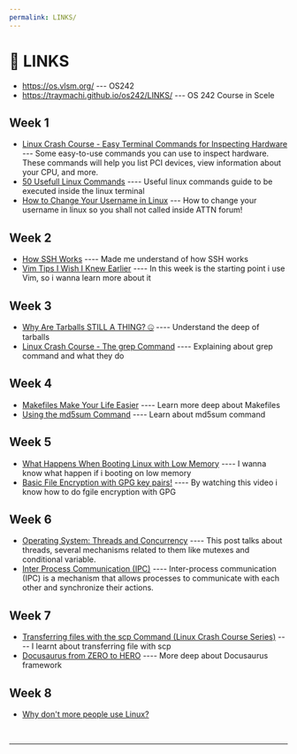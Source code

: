 ```yaml
---
permalink: LINKS/
---
```


# 🔗 LINKS

- <https://os.vlsm.org/> --- OS242
- https://traymachi.github.io/os242/LINKS/ --- OS 242 Course in Scele

## Week 1

- [Linux Crash Course - Easy Terminal Commands for Inspecting Hardware](https://youtu.be/oGyJr-iUwt8?si=59V2boc0XfmlFekg) ---
  Some easy-to-use commands you can use to inspect hardware.
  These commands will help you list PCI devices, view information about your CPU, and more.
- [50 Usefull Linux Commands](https://www.digitalocean.com/community/tutorials/linux-commands) ---- Useful linux commands guide to be executed inside the linux terminal
- [How to Change Your Username in Linux](https://www.scaler.com/topics/how-to-change-username-in-linux/) --- How to change your username in linux so you shall not called inside ATTN forum!

## Week 2

- [How SSH Works](https://www.youtube.com/watch?v=5JvLV2-ngCI) ---- Made me understand of how SSH works
- [Vim Tips I Wish I Knew Earlier](https://www.youtube.com/watch?v=5JvLV2-ngCI) ---- In this week is the starting point i use Vim, so i wanna learn more about it

## Week 3

- [Why Are Tarballs STILL A THING? 🤐](https://www.youtube.com/watch?v=ArHXYO-Ktzs&pp=ygUPd2hhdCBpcyB0YXJiYWxs) ---- Understand the deep of tarballs
- [Linux Crash Course - The grep Command](https://www.youtube.com/watch?v=Tc_jntovCM0&t=118s) ---- Explaining about grep command and what they do

## Week 4
- [Makefiles Make Your Life Easier](https://www.youtube.com/watch?v=yWLkyN_Satk) ---- Learn more deep about Makefiles
- [Using the md5sum Command](https://www.youtube.com/watch?v=X-QFxUJ1qTc) ---- Learn about md5sum command

## Week 5
- [What Happens When Booting Linux with Low Memory](https://www.youtube.com/watch?v=obRacKML3vA) ---- I wanna know what happen if i booting on low memory
- [Basic File Encryption with GPG key pairs!](https://www.youtube.com/watch?v=obRacKML3vA) ---- By watching this video i know how to do fgile encryption with GPG

## Week  6
- [Operating System: Threads and Concurrency](https://medium.com/@akhandmishra/operating-system-threads-and-concurrency-aec2036b90f8) ---- This post talks about threads, several mechanisms related to them like mutexes and conditional variable.
- [Inter Process Communication (IPC)](https://www.geeksforgeeks.org/inter-process-communication-ipc/) ---- Inter-process communication (IPC) is a mechanism that allows processes to communicate with each other and synchronize their actions.

## Week 7
- [Transferring files with the scp Command (Linux Crash Course Series)](https://www.youtube.com/watch?v=Aa7tKMmeFZI) ---- I learnt about transferring file with scp
- [Docusaurus from ZERO to HERO](https://www.youtube.com/watch?v=Aw9D0YMK8Sk)  ---- More deep about Docusaurus framework

## Week 8
- [Why don't more people use Linux?](https://www.youtube.com/shorts/RPg3W2YPy7w)
<br>
<hr>
